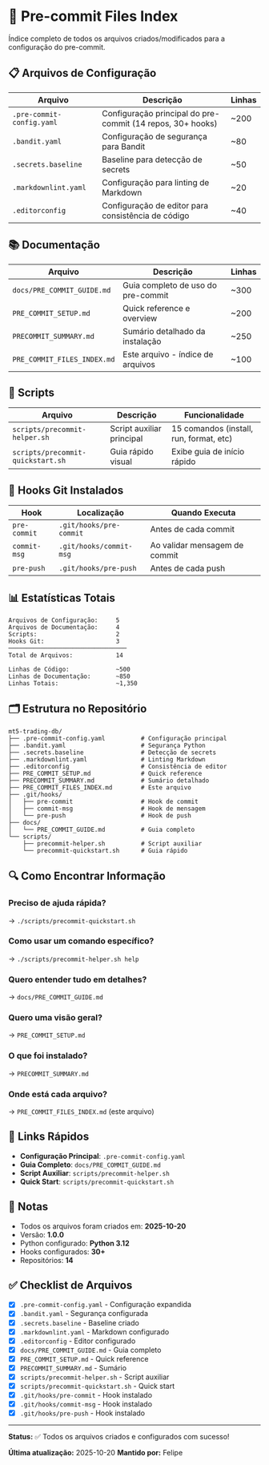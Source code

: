 <!-- =============================================================
Copyright (c) 2025 Felipe Petracco Carmo <kuramopr@gmail.com>
All rights reserved. | Todos os direitos reservados.
Private License: This code is the exclusive property of Felipe Petracco Carmo.
Redistribution, copying, modification or commercial use is NOT permitted without express authorization.
Licença privada: Este código é propriedade exclusiva de Felipe Petracco Carmo.
Não é permitida redistribuição, cópia, modificação ou uso comercial sem autorização expressa.
============================================================= -->

# 📁 Pre-commit Files Index

Índice completo de todos os arquivos criados/modificados para a configuração do pre-commit.

## 📋 Arquivos de Configuração

| Arquivo | Descrição | Linhas |
|---------|-----------|--------|
| `.pre-commit-config.yaml` | Configuração principal do pre-commit (14 repos, 30+ hooks) | ~200 |
| `.bandit.yaml` | Configuração de segurança para Bandit | ~80 |
| `.secrets.baseline` | Baseline para detecção de secrets | ~50 |
| `.markdownlint.yaml` | Configuração para linting de Markdown | ~20 |
| `.editorconfig` | Configuração de editor para consistência de código | ~40 |

## 📚 Documentação

| Arquivo | Descrição | Linhas |
|---------|-----------|--------|
| `docs/PRE_COMMIT_GUIDE.md` | Guia completo de uso do pre-commit | ~300 |
| `PRE_COMMIT_SETUP.md` | Quick reference e overview | ~200 |
| `PRECOMMIT_SUMMARY.md` | Sumário detalhado da instalação | ~250 |
| `PRE_COMMIT_FILES_INDEX.md` | Este arquivo - índice de arquivos | ~100 |

## 🔧 Scripts

| Arquivo | Descrição | Funcionalidade |
|---------|-----------|----------------|
| `scripts/precommit-helper.sh` | Script auxiliar principal | 15 comandos (install, run, format, etc) |
| `scripts/precommit-quickstart.sh` | Guia rápido visual | Exibe guia de início rápido |

## 🎯 Hooks Git Instalados

| Hook | Localização | Quando Executa |
|------|-------------|----------------|
| `pre-commit` | `.git/hooks/pre-commit` | Antes de cada commit |
| `commit-msg` | `.git/hooks/commit-msg` | Ao validar mensagem de commit |
| `pre-push` | `.git/hooks/pre-push` | Antes de cada push |

## 📊 Estatísticas Totais

```
Arquivos de Configuração:     5
Arquivos de Documentação:     4
Scripts:                      2
Hooks Git:                    3
─────────────────────────────────
Total de Arquivos:            14

Linhas de Código:             ~500
Linhas de Documentação:       ~850
Linhas Totais:                ~1,350
```

## 🗂️ Estrutura no Repositório

```
mt5-trading-db/
├── .pre-commit-config.yaml          # Configuração principal
├── .bandit.yaml                     # Segurança Python
├── .secrets.baseline                # Detecção de secrets
├── .markdownlint.yaml               # Linting Markdown
├── .editorconfig                    # Consistência de editor
├── PRE_COMMIT_SETUP.md              # Quick reference
├── PRECOMMIT_SUMMARY.md             # Sumário detalhado
├── PRE_COMMIT_FILES_INDEX.md        # Este arquivo
├── .git/hooks/
│   ├── pre-commit                   # Hook de commit
│   ├── commit-msg                   # Hook de mensagem
│   └── pre-push                     # Hook de push
├── docs/
│   └── PRE_COMMIT_GUIDE.md          # Guia completo
└── scripts/
    ├── precommit-helper.sh          # Script auxiliar
    └── precommit-quickstart.sh      # Guia rápido
```

## 🔍 Como Encontrar Informação

### Preciso de ajuda rápida?

→ `./scripts/precommit-quickstart.sh`

### Como usar um comando específico?

→ `./scripts/precommit-helper.sh help`

### Quero entender tudo em detalhes?

→ `docs/PRE_COMMIT_GUIDE.md`

### Quero uma visão geral?

→ `PRE_COMMIT_SETUP.md`

### O que foi instalado?

→ `PRECOMMIT_SUMMARY.md`

### Onde está cada arquivo?

→ `PRE_COMMIT_FILES_INDEX.md` (este arquivo)

## 🔗 Links Rápidos

- **Configuração Principal**: `.pre-commit-config.yaml`
- **Guia Completo**: `docs/PRE_COMMIT_GUIDE.md`
- **Script Auxiliar**: `scripts/precommit-helper.sh`
- **Quick Start**: `scripts/precommit-quickstart.sh`

## 📝 Notas

- Todos os arquivos foram criados em: **2025-10-20**
- Versão: **1.0.0**
- Python configurado: **Python 3.12**
- Hooks configurados: **30+**
- Repositórios: **14**

## ✅ Checklist de Arquivos

- [x] `.pre-commit-config.yaml` - Configuração expandida
- [x] `.bandit.yaml` - Segurança configurada
- [x] `.secrets.baseline` - Baseline criado
- [x] `.markdownlint.yaml` - Markdown configurado
- [x] `.editorconfig` - Editor configurado
- [x] `docs/PRE_COMMIT_GUIDE.md` - Guia completo
- [x] `PRE_COMMIT_SETUP.md` - Quick reference
- [x] `PRECOMMIT_SUMMARY.md` - Sumário
- [x] `scripts/precommit-helper.sh` - Script auxiliar
- [x] `scripts/precommit-quickstart.sh` - Quick start
- [x] `.git/hooks/pre-commit` - Hook instalado
- [x] `.git/hooks/commit-msg` - Hook instalado
- [x] `.git/hooks/pre-push` - Hook instalado

---

**Status:** ✅ Todos os arquivos criados e configurados com sucesso!

**Última atualização:** 2025-10-20
**Mantido por:** Felipe
